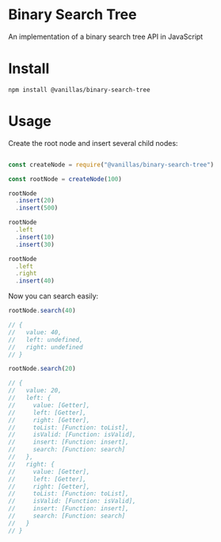 # Binary Search Tree

An implementation of a binary search tree API in JavaScript

# Install

```
npm install @vanillas/binary-search-tree
```

# Usage

Create the root node and insert several child nodes:

```javascript

const createNode = require("@vanillas/binary-search-tree")

const rootNode = createNode(100)

rootNode
  .insert(20)
  .insert(500)

rootNode
  .left
  .insert(10)
  .insert(30)

rootNode
  .left
  .right
  .insert(40)
```

Now you can search easily:

```javascript
rootNode.search(40)

// {
//   value: 40,
//   left: undefined,
//   right: undefined
// }

rootNode.search(20)

// {
//   value: 20,
//   left: {
//     value: [Getter],
//     left: [Getter],
//     right: [Getter],
//     toList: [Function: toList],
//     isValid: [Function: isValid],
//     insert: [Function: insert],
//     search: [Function: search]
//   },
//   right: {
//     value: [Getter],
//     left: [Getter],
//     right: [Getter],
//     toList: [Function: toList],
//     isValid: [Function: isValid],
//     insert: [Function: insert],
//     search: [Function: search]
//   }
// }
```
